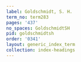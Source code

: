 ```yaml
---
label: Goldschmidt, S. H.
term_no: term283
pages: '437'
no_spaces: GoldschmidtSH
pid: goldschmidtsh
order: '0341'
layout: generic_index_term
collection: index-headings
---
```

